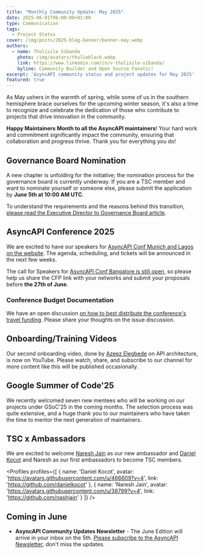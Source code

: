 ```yaml
---
title: "Monthly Community Update: May 2025"
date: 2025-06-01T06:00:00+01:00
type: Communication
tags:
  - Project Status
cover: /img/posts/2025-blog-banner/banner-may.webp
authors:
  - name: Thulisile Sibanda
    photo: /img/avatars/thulieblack.webp
    link: https://www.linkedin.com/in/v-thulisile-sibanda/
    byline: Community Builder and Open Source Fanatic!
excerpt: 'AsyncAPI community status and project updates for May 2025'
featured: true
---
```


As May ushers in the warmth of spring, while some of us in the southern hemisphere brace ourselves for the upcoming winter season, it's also a time to recognize and celebrate the dedication of those who contribute to projects that drive innovation in the community. 

**Happy Maintainers Month to all the AsyncAPI maintainers**! Your hard work and commitment significantly impact the community, ensuring that collaboration and progress thrive. Thank you for everything you do!

## Governance Board Nomination
A new chapter is unfolding for the initiative; the nomination process for the governance board is currently underway. If you are a TSC member and want to nominate yourself or someone else, please submit the application by **June 5th at 10:00 AM UTC**.

To understand the requirements and the reasons behind this transition, [please read the Executive Director to Governance Board article](https://www.asyncapi.com/blog/new-governance-board).

## AsyncAPI Conference 2025

We are excited to have our speakers for [AsyncAPI Conf Munich and Lagos on the website](https://conference.asyncapi.com/). The agenda, scheduling, and tickets will be announced in the next few weeks.

The call for Speakers for [AsyncAPI Conf Bangalore is still open](https://conference.asyncapi.com/venue/Bangalore), so please help us share the CFP link with your networks and submit your proposals before **the 27th of June**.

### Conference Budget Documentation
We have an open discussion [on how to best distribute the conference's travel funding](https://github.com/asyncapi/community/issues/1918). Please share your thoughts on the issue discussion. 

## Onboarding/Training Videos
Our second onboarding video, done by [Azeez Elegbede](https://www.linkedin.com/in/acebuild) on API architecture, is now on YouTube. Please watch, share, and subscribe to our channel for more content like this will be published occasionally.

<YouTube id="5Gaz2Q-CKqE" />

## Google Summer of Code'25
We recently welcomed seven new mentees who will be working on our projects under GSoC'25 in the coming months. The selection process was quite extensive, and a huge thank you to our maintainers who have taken the time to mentor the next generation of maintainers.

## TSC x Ambassadors
We are excited to welcome [Naresh Jain](https://www.linkedin.com/in/nareshjain) as our new ambassador and [Daniel Kocot](https://www.linkedin.com/in/danielkocot) and Naresh as our first ambassadors to become TSC members.

<Profiles profiles={[
  {
    name: 'Daniel Kocot',
    avatar: 'https://avatars.githubusercontent.com/u/466609?v=4',
    link: 'https://github.com/danielkocot'
  },
  {
    name: 'Naresh Jain',
    avatar: 'https://avatars.githubusercontent.com/u/38799?v=4',
    link: 'https://github.com/nashjain'
  }
]} />

## Coming in June
- **AsyncAPI Community Updates Newsletter** - The June Edition will arrive in your inbox on the 5th. [Please subscribe to the AsyncAPI Newsletter](https://www.asyncapi.com/newsletter); don't miss the updates.